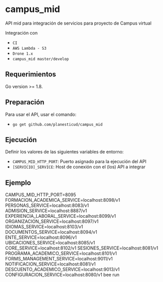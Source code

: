 # campus_mid
API mid para integración de servicios para proyecto de Campus virtual

Integración con

 - `CI`
 - `AWS Lambda - S3`
 - `Drone 1.x`
 - `campus_mid master/develop`

## Requerimientos
Go version >= 1.8.

## Preparación
Para usar el API, usar el comando:

 - `go get github.com/planesticud/campus_mid`

## Ejecución
Definir los valores de las siguientes variables de entorno:

 - `CAMPUS_MID_HTTP_PORT`: Puerto asignado para la ejecución del API
 - `[SERVICIO]_SERVICE`: Host de conexión con el (los) API a integrar

## Ejemplo
CAMPUS_MID_HTTP_PORT=8095 FORMACION_ACADEMICA_SERVICE=localhost:8098/v1 PERSONAS_SERVICE=localhost:8083/v1 ADMISION_SERVICE=localhost:8887/v1 EXPERIENCIA_LABORAL_SERVICE=localhost:8099/v1 ORGANIZACION_SERVICE=localhost:8097/v1 IDIOMAS_SERVICE=localhost:8103/v1 DOCUMENTOS_SERVICE=localhost:8094/v1 ENTE_SERVICE=localhost:8096/v1 UBICACIONES_SERVICE=localhost:8085/v1 CORE_SERVICE=localhost:8102/v1 SESIONES_SERVICE=localhost:8081/v1 PROGRAMA_ACADEMICO_SERVICE=localhost:8101/v1 FORMS_MANAGEMENT_SERVICE=localhost:9011/v1 NOTIFICACION_SERVICE=localhost:8081/v1 DESCUENTO_ACADEMICO_SERVICE=localhost:9013/v1 CONFIGURACION_SERVICE=localhost:8080/v1 bee run

